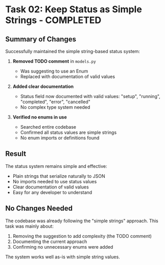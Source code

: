 # Task 02: Keep Status as Simple Strings - COMPLETED

## Summary of Changes

Successfully maintained the simple string-based status system:

1. **Removed TODO comment** in `models.py`
   - Was suggesting to use an Enum
   - Replaced with documentation of valid values

2. **Added clear documentation**
   - Status field now documented with valid values: "setup", "running", "completed", "error", "cancelled"
   - No complex type system needed

3. **Verified no enums in use**
   - Searched entire codebase
   - Confirmed all status values are simple strings
   - No enum imports or definitions found

## Result

The status system remains simple and effective:
- Plain strings that serialize naturally to JSON
- No imports needed to use status values
- Clear documentation of valid values
- Easy for any developer to understand

## No Changes Needed

The codebase was already following the "simple strings" approach. This task was mainly about:
1. Removing the suggestion to add complexity (the TODO comment)
2. Documenting the current approach
3. Confirming no unnecessary enums were added

The system works well as-is with simple string values.